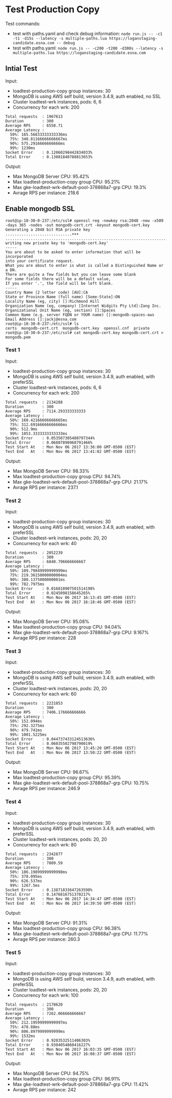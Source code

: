 # Test Production Copy

Test commands:

 - test with paths.yaml and check debug information: `node run.js -- -c1 -t1 -d15s --latency -s multiple-paths.lua https://loganstaging-candidate.esna.com -- debug`
- test with paths.yaml: `node run.js -- -c200 -t200 -d300s --latency -s multiple-paths.lua https://loganstaging-candidate.esna.com`

## Intial Test

Input:
- loadtest-production-copy group instances: 30
- MongoDB is using AWS self build, version 3.4.9, auth enabled, no SSL
- Cluster loadtest-wrk instances, pods: 6, 6
- Concurrency for each wrk: 200

```
Total requests  : 1967613
Duration        : 300
Average RPS     : 6558.71
Average Latency :
  50%: 165.56833333333336ms
  75%: 340.81166666666667ms
  90%: 575.2916666666666ms
  99%: 1230ms
Socket Error    : 0.12060298442834033%
Total Error     : 0.13081840788813653%
```

Output:
- Max MongoDB Server CPU: 95.42%
- Max loadtest-production-copy group CPU: 95.21%
- Max gke-loadtest-wrk-default-pool-378868a7-grp CPU: 19.3%
- Avrage RPS per instance: 218.6

## Enable mongodb SSL

```
root@ip-10-30-0-237:/etc/ssl# openssl req -newkey rsa:2048 -new -x509 -days 365 -nodes -out mongodb-cert.crt -keyout mongodb-cert.key
Generating a 2048 bit RSA private key
.............................+++
.......................................................................................................................................................................+++
writing new private key to 'mongodb-cert.key'
-----
You are about to be asked to enter information that will be incorporated
into your certificate request.
What you are about to enter is what is called a Distinguished Name or a DN.
There are quite a few fields but you can leave some blank
For some fields there will be a default value,
If you enter '.', the field will be left blank.
-----
Country Name (2 letter code) [AU]:CA
State or Province Name (full name) [Some-State]:ON
Locality Name (eg, city) []:Richmond Hill
Organization Name (eg, company) [Internet Widgits Pty Ltd]:Zang Inc.
Organizational Unit Name (eg, section) []:Spaces
Common Name (e.g. server FQDN or YOUR name) []:mongodb-spaces-aws
Email Address []:jackj@esna.com
root@ip-10-30-0-237:/etc/ssl# ls
certs  mongodb-cert.crt  mongodb-cert.key  openssl.cnf  private
root@ip-10-30-0-237:/etc/ssl# cat mongodb-cert.key mongodb-cert.crt > mongodb.pem
```

### Test 1

Input:
- loadtest-production-copy group instances: 30
- MongoDB is using AWS self build, version 3.4.9, auth enabled, with preferSSL
- Cluster loadtest-wrk instances, pods: 6, 6
- Concurrency for each wrk: 200

```
Total requests  : 2134288
Duration        : 300
Average RPS     : 7114.293333333333
Average Latency :
  50%: 160.42166666666665ms
  75%: 312.69166666666666ms
  90%: 512.9ms
  99%: 1053.3333333333333ms
Socket Error    : 0.053507305480797344%
Total Error     : 0.06807890968791466%
Test Start At   : Mon Nov 06 2017 13:36:00 GMT-0500 (EST)
Test End   At   : Mon Nov 06 2017 13:41:02 GMT-0500 (EST)
```

Output:
- Max MongoDB Server CPU: 98.33%
- Max loadtest-production-copy group CPU: 94.74%
- Max gke-loadtest-wrk-default-pool-378868a7-grp CPU: 21.17%
- Avrage RPS per instance: 237.1

### Test 2

Input:
- loadtest-production-copy group instances: 30
- MongoDB is using AWS self build, version 3.4.9, auth enabled, with preferSSL
- Cluster loadtest-wrk instances, pods: 20, 20
- Concurrency for each wrk: 40

```
Total requests  : 2052239
Duration        : 300
Average RPS     : 6840.796666666667
Average Latency :
  50%: 109.79849999999999ms
  75%: 219.36150000000004ms
  90%: 380.1375000000001ms
  99%: 782.7975ms
Socket Error    : 0.016810907501514198%
Total Error     : 0.0245098158645265%
Test Start At   : Mon Nov 06 2017 16:13:45 GMT-0500 (EST)
Test End   At   : Mon Nov 06 2017 16:18:46 GMT-0500 (EST)
```

Output:
- Max MongoDB Server CPU: 95.08%
- Max loadtest-production-copy group CPU: 94.04%
- Max gke-loadtest-wrk-default-pool-378868a7-grp CPU: 9.167%
- Avrage RPS per instance: 228

### Test 3

Input:
- loadtest-production-copy group instances: 30
- MongoDB is using AWS self build, version 3.4.9, auth enabled, with preferSSL
- Cluster loadtest-wrk instances, pods: 20, 20
- Concurrency for each wrk: 60

```
Total requests  : 2221853
Duration        : 300
Average RPS     : 7406.176666666666
Average Latency :
  50%: 152.094ms
  75%: 292.3275ms
  90%: 479.741ms
  99%: 1001.5225ms
Socket Error    : 0.044737433124513636%
Total Error     : 0.06035502798790019%
Test Start At   : Mon Nov 06 2017 13:45:20 GMT-0500 (EST)
Test End   At   : Mon Nov 06 2017 13:50:22 GMT-0500 (EST)
```

Output:
- Max MongoDB Server CPU: 96.67%
- Max loadtest-production-copy group CPU: 95.39%
- Max gke-loadtest-wrk-default-pool-378868a7-grp CPU: 10.75%
- Avrage RPS per instance: 246.9

### Test 4

Input:
- loadtest-production-copy group instances: 30
- MongoDB is using AWS self build, version 3.4.9, auth enabled, with preferSSL
- Cluster loadtest-wrk instances, pods: 20, 20
- Concurrency for each wrk: 80

```
Total requests  : 2342877
Duration        : 300
Average RPS     : 7809.59
Average Latency :
  50%: 186.19899999999998ms
  75%: 378.095ms
  90%: 626.537ms
  99%: 1267.5ms
Socket Error    : 0.13871833647263598%
Total Error     : 0.1476816751370217%
Test Start At   : Mon Nov 06 2017 14:34:47 GMT-0500 (EST)
Test End   At   : Mon Nov 06 2017 14:39:50 GMT-0500 (EST) 
```

Output:
- Max MongoDB Server CPU: 91.31%
- Max loadtest-production-copy group CPU: 96.38%
- Max gke-loadtest-wrk-default-pool-378868a7-grp CPU: 11.77%
- Avrage RPS per instance: 260.3

### Test 5

Input:
- loadtest-production-copy group instances: 30
- MongoDB is using AWS self build, version 3.4.9, auth enabled, with preferSSL
- Cluster loadtest-wrk instances, pods: 20, 20
- Concurrency for each wrk: 100

```
Total requests  : 2178620
Duration        : 300
Average RPS     : 7262.066666666667
Average Latency :
  50%: 212.19599999999997ms
  75%: 478.88ms
  90%: 806.8979999999999ms
  99%: 1532ms
Socket Error    : 0.9203532511406303%
Total Error     : 0.9304054860416227%
Test Start At   : Mon Nov 06 2017 16:03:35 GMT-0500 (EST)
Test End   At   : Mon Nov 06 2017 16:08:37 GMT-0500 (EST)
```

Output:
- Max MongoDB Server CPU: 94.75%
- Max loadtest-production-copy group CPU: 96.91%
- Max gke-loadtest-wrk-default-pool-378868a7-grp CPU: 11.42%
- Avrage RPS per instance: 242
